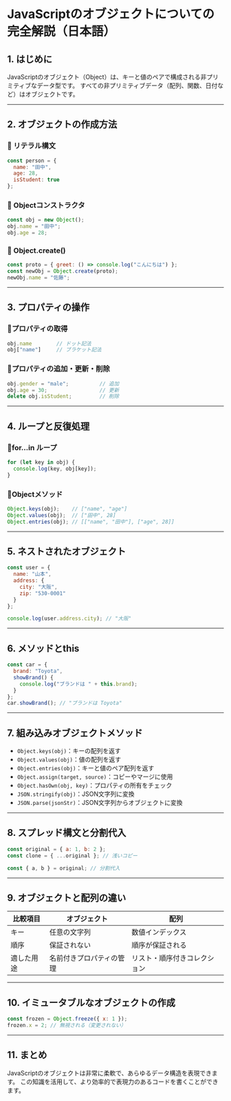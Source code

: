 
# JavaScriptのオブジェクトについての完全解説（日本語）

## 1. はじめに

JavaScriptのオブジェクト（Object）は、キーと値のペアで構成される非プリミティブなデータ型です。
すべての非プリミティブデータ（配列、関数、日付など）はオブジェクトです。

---

## 2. オブジェクトの作成方法

### 🔹 リテラル構文

```javascript
const person = {
  name: "田中",
  age: 28,
  isStudent: true
};
```

### 🔹 Objectコンストラクタ

```javascript
const obj = new Object();
obj.name = "田中";
obj.age = 28;
```

### 🔹 Object.create()

```javascript
const proto = { greet: () => console.log("こんにちは") };
const newObj = Object.create(proto);
newObj.name = "佐藤";
```

---

## 3. プロパティの操作

### 🔹プロパティの取得

```javascript
obj.name        // ドット記法
obj["name"]     // ブラケット記法
```

### 🔹プロパティの追加・更新・削除

```javascript
obj.gender = "male";          // 追加
obj.age = 30;                 // 更新
delete obj.isStudent;         // 削除
```

---

## 4. ループと反復処理

### 🔹for...in ループ

```javascript
for (let key in obj) {
  console.log(key, obj[key]);
}
```

### 🔹Objectメソッド

```javascript
Object.keys(obj);    // ["name", "age"]
Object.values(obj);  // ["田中", 28]
Object.entries(obj); // [["name", "田中"], ["age", 28]]
```

---

## 5. ネストされたオブジェクト

```javascript
const user = {
  name: "山本",
  address: {
    city: "大阪",
    zip: "530-0001"
  }
};

console.log(user.address.city); // "大阪"
```

---

## 6. メソッドとthis

```javascript
const car = {
  brand: "Toyota",
  showBrand() {
    console.log("ブランドは " + this.brand);
  }
};
car.showBrand(); // "ブランドは Toyota"
```

---

## 7. 組み込みオブジェクトメソッド

- `Object.keys(obj)`：キーの配列を返す
- `Object.values(obj)`：値の配列を返す
- `Object.entries(obj)`：キーと値のペア配列を返す
- `Object.assign(target, source)`：コピーやマージに使用
- `Object.hasOwn(obj, key)`：プロパティの所有をチェック
- `JSON.stringify(obj)`：JSON文字列に変換
- `JSON.parse(jsonStr)`：JSON文字列からオブジェクトに変換

---

## 8. スプレッド構文と分割代入

```javascript
const original = { a: 1, b: 2 };
const clone = { ...original }; // 浅いコピー

const { a, b } = original; // 分割代入
```

---

## 9. オブジェクトと配列の違い

| 比較項目     | オブジェクト               | 配列                     |
|--------------|----------------------------|--------------------------|
| キー         | 任意の文字列               | 数値インデックス         |
| 順序         | 保証されない               | 順序が保証される         |
| 適した用途   | 名前付きプロパティの管理   | リスト・順序付きコレクション |

---

## 10. イミュータブルなオブジェクトの作成

```javascript
const frozen = Object.freeze({ x: 1 });
frozen.x = 2; // 無視される（変更されない）
```

---

## 11. まとめ

JavaScriptのオブジェクトは非常に柔軟で、あらゆるデータ構造を表現できます。
この知識を活用して、より効率的で表現力のあるコードを書くことができます。
